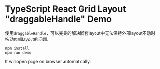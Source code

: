 TypeScript React Grid Layout "draggableHandle" Demo
=================================

使用`draggableHandle`，可以完美的解决嵌套layout中无法保持外部layout不动时拖动内部layout的问题。

```
npm install
npm run demo
```

It will open page on browser automatically.
